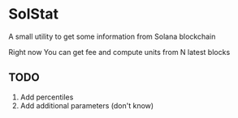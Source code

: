 # SolStat
A small utility to get some information from Solana blockchain

Right now You can get fee and compute units from N latest blocks


## TODO
1. Add percentiles
2. Add additional parameters (don't know)

